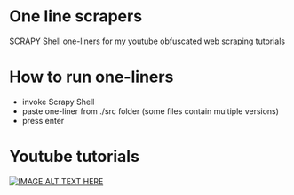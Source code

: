 # One line scrapers
SCRAPY Shell one-liners for my youtube obfuscated web scraping tutorials

# How to run one-liners
  - invoke Scrapy Shell
  - paste one-liner from ./src folder (some files contain multiple versions)
  - press enter

# Youtube tutorials
[![IMAGE ALT TEXT HERE](https://img.youtube.com/vi/QIAuCqtUOSY/0.jpg)](https://www.youtube.com/watch?v=QIAuCqtUOSY&list=PLLfIBXQeu3abPeW28WOGFNinwH9eHM5cD)
